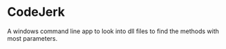 # CodeJerk
A windows command line app to look into dll files to find the methods with most parameters.
